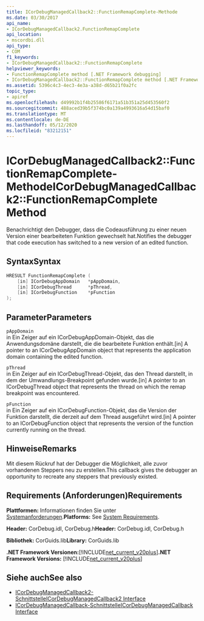 ```yaml
---
title: ICorDebugManagedCallback2::FunctionRemapComplete-Methode
ms.date: 03/30/2017
api_name:
- ICorDebugManagedCallback2.FunctionRemapComplete
api_location:
- mscordbi.dll
api_type:
- COM
f1_keywords:
- ICorDebugManagedCallback2::FunctionRemapComplete
helpviewer_keywords:
- FunctionRemapComplete method [.NET Framework debugging]
- ICorDebugManagedCallback2::FunctionRemapComplete method [.NET Framework debugging]
ms.assetid: 5396c4c3-4ec3-4e3a-a38d-d65b21f0a2fc
topic_type:
- apiref
ms.openlocfilehash: d49992b1f4b25586f6171a51b351a25d453560f2
ms.sourcegitcommit: 488aced39b5f374bc0a139a4993616a54d15baf0
ms.translationtype: MT
ms.contentlocale: de-DE
ms.lasthandoff: 05/12/2020
ms.locfileid: "83212151"
---
```

# <a name="icordebugmanagedcallback2functionremapcomplete-method"></a><span data-ttu-id="9d99a-102">ICorDebugManagedCallback2::FunctionRemapComplete-Methode</span><span class="sxs-lookup"><span data-stu-id="9d99a-102">ICorDebugManagedCallback2::FunctionRemapComplete Method</span></span>
<span data-ttu-id="9d99a-103">Benachrichtigt den Debugger, dass die Codeausführung zu einer neuen Version einer bearbeiteten Funktion gewechselt hat.</span><span class="sxs-lookup"><span data-stu-id="9d99a-103">Notifies the debugger that code execution has switched to a new version of an edited function.</span></span>  
  
## <a name="syntax"></a><span data-ttu-id="9d99a-104">Syntax</span><span class="sxs-lookup"><span data-stu-id="9d99a-104">Syntax</span></span>  
  
```cpp  
HRESULT FunctionRemapComplete (  
    [in] ICorDebugAppDomain   *pAppDomain,  
    [in] ICorDebugThread      *pThread,  
    [in] ICorDebugFunction    *pFunction  
);  
```  
  
## <a name="parameters"></a><span data-ttu-id="9d99a-105">Parameter</span><span class="sxs-lookup"><span data-stu-id="9d99a-105">Parameters</span></span>  
 `pAppDomain`  
 <span data-ttu-id="9d99a-106">in Ein Zeiger auf ein ICorDebugAppDomain-Objekt, das die Anwendungsdomäne darstellt, die die bearbeitete Funktion enthält.</span><span class="sxs-lookup"><span data-stu-id="9d99a-106">[in] A pointer to an ICorDebugAppDomain object that represents the application domain containing the edited function.</span></span>  
  
 `pThread`  
 <span data-ttu-id="9d99a-107">in Ein Zeiger auf ein ICorDebugThread-Objekt, das den Thread darstellt, in dem der Umwandlungs-Breakpoint gefunden wurde.</span><span class="sxs-lookup"><span data-stu-id="9d99a-107">[in] A pointer to an ICorDebugThread object that represents the thread on which the remap breakpoint was encountered.</span></span>  
  
 `pFunction`  
 <span data-ttu-id="9d99a-108">in Ein Zeiger auf ein ICorDebugFunction-Objekt, das die Version der Funktion darstellt, die derzeit auf dem Thread ausgeführt wird.</span><span class="sxs-lookup"><span data-stu-id="9d99a-108">[in] A pointer to an ICorDebugFunction object that represents the version of the function currently running on the thread.</span></span>  
  
## <a name="remarks"></a><span data-ttu-id="9d99a-109">Hinweise</span><span class="sxs-lookup"><span data-stu-id="9d99a-109">Remarks</span></span>  
 <span data-ttu-id="9d99a-110">Mit diesem Rückruf hat der Debugger die Möglichkeit, alle zuvor vorhandenen Steppers neu zu erstellen.</span><span class="sxs-lookup"><span data-stu-id="9d99a-110">This callback gives the debugger an opportunity to recreate any steppers that previously existed.</span></span>  
  
## <a name="requirements"></a><span data-ttu-id="9d99a-111">Requirements (Anforderungen)</span><span class="sxs-lookup"><span data-stu-id="9d99a-111">Requirements</span></span>  
 <span data-ttu-id="9d99a-112">**Plattformen:** Informationen finden Sie unter [Systemanforderungen](../../get-started/system-requirements.md).</span><span class="sxs-lookup"><span data-stu-id="9d99a-112">**Platforms:** See [System Requirements](../../get-started/system-requirements.md).</span></span>  
  
 <span data-ttu-id="9d99a-113">**Header:** CorDebug.idl, CorDebug.h</span><span class="sxs-lookup"><span data-stu-id="9d99a-113">**Header:** CorDebug.idl, CorDebug.h</span></span>  
  
 <span data-ttu-id="9d99a-114">**Bibliothek:** CorGuids.lib</span><span class="sxs-lookup"><span data-stu-id="9d99a-114">**Library:** CorGuids.lib</span></span>  
  
 <span data-ttu-id="9d99a-115">**.NET Framework Versionen:**[!INCLUDE[net_current_v20plus](../../../../includes/net-current-v20plus-md.md)]</span><span class="sxs-lookup"><span data-stu-id="9d99a-115">**.NET Framework Versions:** [!INCLUDE[net_current_v20plus](../../../../includes/net-current-v20plus-md.md)]</span></span>  
  
## <a name="see-also"></a><span data-ttu-id="9d99a-116">Siehe auch</span><span class="sxs-lookup"><span data-stu-id="9d99a-116">See also</span></span>

- [<span data-ttu-id="9d99a-117">ICorDebugManagedCallback2-Schnittstelle</span><span class="sxs-lookup"><span data-stu-id="9d99a-117">ICorDebugManagedCallback2 Interface</span></span>](icordebugmanagedcallback2-interface.md)
- [<span data-ttu-id="9d99a-118">ICorDebugManagedCallback-Schnittstelle</span><span class="sxs-lookup"><span data-stu-id="9d99a-118">ICorDebugManagedCallback Interface</span></span>](icordebugmanagedcallback-interface.md)
